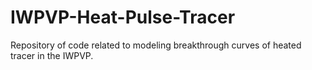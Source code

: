 # IWPVP-Heat-Pulse-Tracer
Repository of code related to modeling breakthrough curves of heated tracer in the IWPVP.
